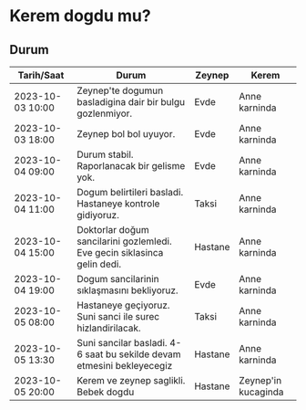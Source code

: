 # Kerem dogdu mu?

## Durum

| Tarih/Saat | Durum | Zeynep | Kerem |
| ----------- | ----------- | ---- | ---- |
| 2023-10-03 10:00 | Zeynep'te dogumun basladigina dair bir bulgu gozlenmiyor. | Evde | Anne karninda |
| 2023-10-03 18:00 | Zeynep bol bol uyuyor. | Evde | Anne karninda |
| 2023-10-04 09:00 | Durum stabil. Raporlanacak bir gelisme yok. | Evde | Anne karninda |
| 2023-10-04 11:00 | Dogum belirtileri basladi. Hastaneye kontrole gidiyoruz. | Taksi | Anne karninda |
| 2023-10-04 15:00 | Doktorlar doğum sancilarini gozlemledi. Eve gecin siklasinca gelin dedi. | Hastane | Anne karninda |
| 2023-10-04 19:00 | Dogum sancilarinin sıklaşmasını bekliyoruz. | Evde | Anne karninda |
| 2023-10-05 08:00 | Hastaneye geçiyoruz. Suni sanci ile surec hizlandirilacak. | Taksi | Anne karninda |
| 2023-10-05 13:30 | Suni sancilar basladi. 4-6 saat bu sekilde devam etmesini bekleyecegiz | Hastane | Anne karninda |
| 2023-10-05 20:00 | Kerem ve zeynep saglikli. Bebek dogdu | Hastane | Zeynep'in kucaginda |
